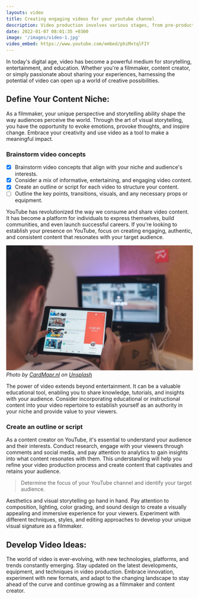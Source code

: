 ```yaml
---
layouts: video
title: Creating engaging videos for your youtube channel
description: Video production involves various stages, from pre-production to post-production. Each step plays a vital role in the overall quality and impact of your videos. Dedicate time and effort to scripting, planning, shooting, editing, and post-processing to ensure that your videos are visually compelling, well-paced, and effectively communicate your message.
date: 2022-01-07 08:01:35 +0300
image: '/images/video-1.jpg'
video_embed: https://www.youtube.com/embed/phiMxtqlFIY
---
```


In today's digital age, video has become a powerful medium for storytelling, entertainment, and education. Whether you're a filmmaker, content creator, or simply passionate about sharing your experiences, harnessing the potential of video can open up a world of creative possibilities.

## Define Your Content Niche:

As a filmmaker, your unique perspective and storytelling ability shape the way audiences perceive the world. Through the art of visual storytelling, you have the opportunity to evoke emotions, provoke thoughts, and inspire change. Embrace your creativity and use video as a tool to make a meaningful impact.

### Brainstorm video concepts

- [x] Brainstorm video concepts that align with your niche and audience's interests.
- [x] Consider a mix of informative, entertaining, and engaging video content.
- [x] Create an outline or script for each video to structure your content.
- [ ] Outline the key points, transitions, visuals, and any necessary props or equipment.

YouTube has revolutionized the way we consume and share video content. It has become a platform for individuals to express themselves, build communities, and even launch successful careers. If you're looking to establish your presence on YouTube, focus on creating engaging, authentic, and consistent content that resonates with your target audience.

![Youtube](/images/video-1.jpg)
*Photo by [CardMapr.nl](https://unsplash.com/photos/N8Pnhrcr73o) on [Unsplash](https://unsplash.com/)*


The power of video extends beyond entertainment. It can be a valuable educational tool, enabling you to share knowledge, tutorials, and insights with your audience. Consider incorporating educational or instructional content into your video repertoire to establish yourself as an authority in your niche and provide value to your viewers.

### Create an outline or script

As a content creator on YouTube, it's essential to understand your audience and their interests. Conduct research, engage with your viewers through comments and social media, and pay attention to analytics to gain insights into what content resonates with them. This understanding will help you refine your video production process and create content that captivates and retains your audience.

> Determine the focus of your YouTube channel and identify your target audience.

Aesthetics and visual storytelling go hand in hand. Pay attention to composition, lighting, color grading, and sound design to create a visually appealing and immersive experience for your viewers. Experiment with different techniques, styles, and editing approaches to develop your unique visual signature as a filmmaker.

## Develop Video Ideas:

The world of video is ever-evolving, with new technologies, platforms, and trends constantly emerging. Stay updated on the latest developments, equipment, and techniques in video production. Embrace innovation, experiment with new formats, and adapt to the changing landscape to stay ahead of the curve and continue growing as a filmmaker and content creator.